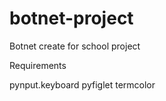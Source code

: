 # botnet-project
Botnet create for school project


Requirements 

pynput.keyboard
pyfiglet
termcolor


